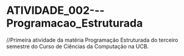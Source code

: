 # ATIVIDADE_002---Programacao_Estruturada

//Primeira atividade da matéria Programação Estruturada do terceiro semestre do Curso de Ciências da Computação na UCB.
